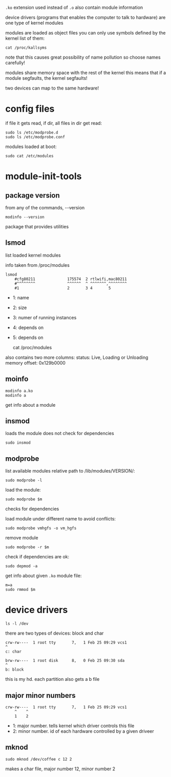 `.ko` extension used instead of `.o`
also contain module information

device drivers (programs that enables the computer to talk to hardware)
are one type of kernel modules

modules are loaded as object files
you can only use symbols defined by the kernel
list of them:

    cat /proc/kallsyms

note that this causes great possibility of name pollution
so choose names carefully!

modules share memory space with the rest of the kernel
this means that if a module segfaults, the kernel segfaults!

two devices can map to the same hardware!

# config files

if file it gets read, if dir, all files in dir get read:

    sudo ls /etc/modprobe.d
    sudo ls /etc/modprobe.conf

modules loaded at boot:

    sudo cat /etc/modules

# module-init-tools

## package version

from any of the commands, --version

    modinfo --version

package that provides utilities

## lsmod

list loaded kernel modules

info taken from /proc/modules

    lsmod
        #cfg80211              175574  2 rtlwifi,mac80211
        #^^^^^^^^              ^^^^^^  ^ ^^^^^^^,^^^^^^^^
        #1                     2       3 4       5

- 1: name
- 2: size
- 3: numer of running instances
- 4: depends on
- 5: depends on

    cat /proc/modules

also contains two more columns:
status: Live, Loading or Unloading
memory offset: 0x129b0000

## moinfo

    modinfo a.ko
    modinfo a

get info about a module

## insmod

loads the module
does not check for dependencies

    sudo insmod

## modprobe

list available modules relative path to /lib/modules/VERSION/:

    sudo modprobe -l

load the module:

    sudo modprobe $m

checks for dependencies

load module under different name to avoid conflicts:

    sudo modprobe vmhgfs -o vm_hgfs

remove module

    sudo modprobe -r $m

check if dependencies are ok:

    sudo depmod -a

get info about given `.ko` module file:

    m=a
    sudo rmmod $m

# device drivers

    ls -l /dev

there are two types of devices: block and char

    crw-rw----  1 root tty       7,   1 Feb 25 09:29 vcs1
    ^
    c: char

    brw-rw----  1 root disk      8,   0 Feb 25 09:30 sda
    ^
    b: block

this is my hd.
each partition also gets a b file

## major minor numbers

    crw-rw----  1 root tty       7,   1 Feb 25 09:29 vcs1
        ^    ^
        1    2

- 1: major number. tells kernel which driver controls this file
- 2: minor number. id of each hardware controlled by a
    given driveer

## mknod

    sudo mknod /dev/coffee c 12 2

makes a char file, major number 12, minor number 2

